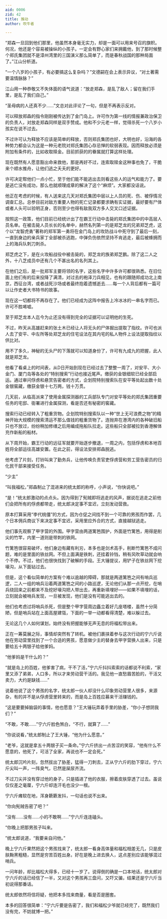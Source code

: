 ```yaml
---
aid: 0006
zid: 42
title: 推动
author: 吹牛者

---
```




  “郑森一旦回到他们那里，他虽然本身毫无实力，却是一面可以用来号召的旗帜。何况，他还是个容易被操纵的小孩子。一定会有野心家们来拥戴他，到了那时候整个郑氏集团就不是漳州湾里的三国演义那么简单了，而是春秋战国的那种局面了。”江山分析道。

  “一个八岁的小孩子，有必要搞这么复杂吗？”文德嗣在会上表示异议，“对土著需要温情脉脉？”

  江山用一种恭敬又不失体面的语气说道：“放走郑森，是乱了敌人；留在我们手里，是乱了我们自己。”

  “圣母病的人还真不少……”文总对此评论了一句，但是不再表示反对。

  可以释放郑森的指令刚刚被传达到了金门岛上。许可作为第一线的情报兼政治保卫的负责人，对放走郑森同样是双手赞成。他和不少元老一样，觉得杀死一个八岁小孩实在说不过去。

  不过许可认为释放不应该是简单的释放，否则郑氏集团也好，大明也好，沿海的各种势力都会认为这是一种元老院对郑氏集团心存忌惮的软弱表现。因而释放必须是附加有条件的，比如收取赎金。目前抓获的的眷属就打算这样处理。

  现在既然有人愿意豁出命来救他，那是再好不过，连索取赎金这种事也免了，干脆来个顺水推舟，让他们逃之夭夭的更好。

  许可决定帮他们一点小忙，至于他们能不能逃出去则看这些人的运气和能力了。要是逃亡没有成功，那么也就顺理成章的解决了这个“麻烦”。大家都没话说。

  他正在考虑的时候，有人送来这几天对郑氏集团中层以上人员的死、伤、被俘情况调查汇总。总参目前对敌方重要人物的死亡记录都要求确有实证据，最好要有尸体或者人头可以验明正身，否则至少也得有敌我双方多人交叉口述证据。

  按照这一政策，他们目前已经统计出了在霸王行动中击毙的郑氏集团中的中高层人员名单。在被击毙人员长长的名单中，赫然名列第一的是郑芝龙的兄弟郑芝虎，这个以“龙智虎勇”著称的郑军第一勇将在金门岛上的攻防战斗中死守到了最后一刻，一直到身边的亲兵家丁全部被杀逃跑，中弹负伤依然坚持不肯逃走，最后被蜂拥而上的海兵队刺刀刺杀。

  郑芝虎之下，是在火攻船战役中被击毙的，郑芝龙的族弟郑芝鹏。除了这二人之外，十八芝成员中还有几个不甚出名的名列其上。

  在他们之后，是一批郑军主要将领的名字，这些名字中许多许可都很熟悉。在旧位面上他们有的后来投降了满清，对过去的袍泽刀兵相见，也有的跟随郑成功北上南京，西征台湾，或者战死沙场或者最终抱着遗憾逝去……每一个人背后都有一篇可以让作史者大书特书的故事。

  现在这一切都将不再存在了。他们已经成为这阵中报告上冷冰冰的一串名字而已。许可不胜唏嘘。

  至于郑芝龙本人迄今为止还没有得到完全的证据可以证明他的生死。

  不过，昨天从高雄赶来的张土木已经让人将无头的尸体掘出提取了指纹。许可也派人去了安平、中左所等处郑芝龙的住宅设法在其内宅的私人物件上设法提取指纹以供比对。

  用不了多久，神秘的无头尸的下落就可以知道身份了，许可有九成九的把握，此人就是郑芝龙。

  他看了看桌上的时间表，从D日开始到现在已经过去了整整一周了，对安平、大小金门、厦门岛等各处的“特别搜索”行动也接近尾声。缴获的金银细软已经全部启运。通过审问俘虏和悬赏告密者的方式，企划院特别搜索队在安平等处起出数十处金银窖藏，缴获金银十七万两，钱十万贯。

  几天前，从临高派来了使用金属探测器的工兵部队专门对安平等处的郑氏集团重要任务的宅邸、衙署进行金属探测，看是否还有秘密的窖藏。

  搜索行动已经转入了粗重货物。企划院特别搜索队以一种“世上无可浪费之物”的精神开始大规模的搜索清运不那么值钱的粗重货物了。连抛弃在港湾内的各种破旧船只也不放过，纷纷稍加修缮之后用编成拖船队拉走。这些船只全部被拉到香港解体充作新船的船材。

  从下周开始，霸王行动的远征军就要开始逐步撤退，一周之内，包括俘虏和本地百姓将全部运往高雄安置。在此之前，得设法安排郑森脱逃。

  他考虑了片刻，打铃叫来了勤务兵，让他传唤负责官吏俘虏营和劳工营告密员的归化民干部来接受任务。

  “少主”

  “叫我福松，”郑森制止了混进来的统太郎的称呼，小声说，“你快说吧。”

  “是！”统太郎激动的点点头。因为得到了髡贼即将逃走的风声，据说在逃走之前他们会把所有的俘虏都带走，统太郎决定事不宜迟，立刻发动营救。

  原本打算采用“李代桃僵”的方式，因为仓促之间找不到一个可靠的男孩而作罢，几个日本佣兵商议下来决定事不宜迟，采用里应外合的方式，直接越狱逃走。

  他们事先观察了甲字营的外围。甲字营由两道篱笆围护，外面是竹篱笆，用得是削尖的竹竿，内里一道则是带刺的铁网。

  竹篱笆很容易破坏，他们身边有藏有利刃，本多也是剑术高手，削断竹篱笆不成问题，难的是里面的铁丝网。不但上面满是铁刺，还挂着铃铛，稍有风吹草动就会响个不停。不过，他们也很快找到了破解的手段。王大锤提议，用铲子在铁丝网下挖壕沟，从下面钻过去。

  但是，这个看似简单的方案有个难以逾越的障碍，那就是两道篱笆之间有哨兵巡逻，二人一组的哨兵沿着两道篱笆之间的小路巡逻，无论他们从那一点开挖，在哨兵绕回来之前都来不及挖好壕沟把人带出去，再重新填埋好——如果不填埋的话，立刻就会被哨兵发现，一旦被发现，他们是没有可能逃出去的。

  他们也考虑过将哨兵杀死，但是整个甲字营周边矗立着好几座塔楼，虽然十分简陋，但是哨兵站在上面高屋建瓴，下面的一举一动都看得清楚，难以躲过去。

  无论这几个人如何谋划，始终没有把握能够无声无息的将福松带出来。

  正在一筹莫展之际，事情却突然有了转机。被他们裹挟着参与这次行动的宁六斤说他在劳动营里找到了一个合适的男孩，愿意做少主的替身去甲字营换人出来，只是要给五十两银子给他爹妈。

  “他爹妈是干什么的？”

  “就是岛上的百姓，他爹害了病，干不了活，”宁六斤抖抖索索的话都说不利索，“家里又添了弟弟，人口多，所以才来劳动营干活的。我见他一直愁眉苦脸的，干活又卖力，大约是缺钱……”

  说着他说了这个男孩的名字，统太郎一伙人却没什么印象劳动营里人很多，来源杂，有的并不是从俘虏营里转来的，而是岛上百姓应募来干活赚钱的。

  “这是要要掉脑袋的事情，他也愿意？”王大锤玩弄着手里的胁差，“你小子想阴我们？”

  “不敢，不敢……”宁六斤脸色煞白，“不行，就算了……”

  “你说说看，”统太郎制止了王大锤，“他为什么愿意。”

  “老爷，这就是拿五十两银子买一条命。”宁六斤挤出一点苦涩的笑容，“他有什么不愿意的，他死了，可活了全家，再说也不一定会死。”

  统太郎沉吟片刻，忽然拔出了胁差，猛得一刀刺去，正从宁六斤的肋下穿过，宁六斤尖叫一声，一阵臭气，已然是屎尿齐流。

  不过刀尖并没有穿过他的身子，只是插进了他的衣服，擦着皮肤穿透了过去。虽说仅仅差之毫厘，宁六斤却连汗毛也没少一根。

  宁六斤瘫软在地，浑身簌簌发抖，一句话也说不出来。

  “你向髡贼告密了吧？”

  “没有……没有……小的不敢啊……”宁六斤连连磕头。

  “你晚上把那男孩子叫来。

  ”统太郎说道，“我要亲自问他。”

  晚上宁六斤果然把这个男孩找来了，统太郎一看身高体量和福松相差无几，只是皮肤黝黑粗糙，显然是穷苦百姓出身。好在是晚上进去换人，这点差别应该能够混过哨兵。

  一问年龄，却比福松大得多，已经十一岁了。说得倒的确是一口本地话，统太郎对宁六斤的话已经信了一半，又对这个男孩再三盘问，又吓又骗，结果还是宁六斤当初说得那番话。

  统太郎依然将信将疑，他把本多找来商量，看是否是圈套。

  本多的回答很简单：“宁六斤要是告密了，我们和福松少爷就已经完了，既然我们没有完，不妨就博一把。”



